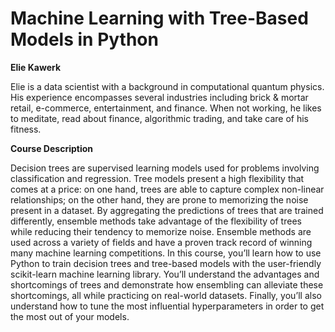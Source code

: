 # Machine Learning with Tree-Based Models in Python

**Elie Kawerk**
<p class="course__instructor-description display-none-mobile-course-page-experiment">
Elie is a data scientist with a background in computational quantum
physics. His experience encompasses several industries including brick &
mortar retail, e-commerce, entertainment, and finance. When not working,
he likes to meditate, read about finance, algorithmic trading, and take
care of his fitness.
</p>

**Course Description**

<p class="course__description">
Decision trees are supervised learning models used for problems
involving classification and regression. Tree models present a high
flexibility that comes at a price: on one hand, trees are able to
capture complex non-linear relationships; on the other hand, they are
prone to memorizing the noise present in a dataset. By aggregating the
predictions of trees that are trained differently, ensemble methods take
advantage of the flexibility of trees while reducing their tendency to
memorize noise. Ensemble methods are used across a variety of fields and
have a proven track record of winning many machine learning
competitions. In this course, you’ll learn how to use Python to train
decision trees and tree-based models with the user-friendly scikit-learn
machine learning library. You’ll understand the advantages and
shortcomings of trees and demonstrate how ensembling can alleviate these
shortcomings, all while practicing on real-world datasets. Finally,
you’ll also understand how to tune the most influential hyperparameters
in order to get the most out of your models.
</p>